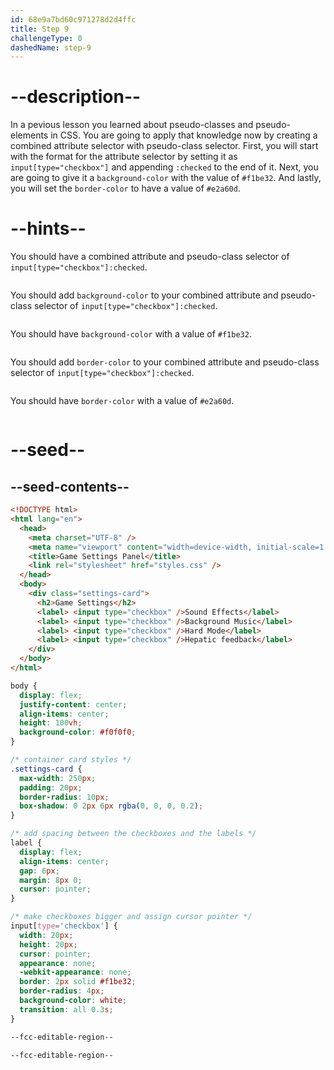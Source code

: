 ```yaml
---
id: 68e9a7bd60c971278d2d4ffc
title: Step 9
challengeType: 0
dashedName: step-9
---
```


# --description--

In a pevious lesson you learned about pseudo-classes and pseudo-elements in CSS. You are going to apply that knowledge now by creating a combined attribute selector with pseudo-class selector.
First, you will start with the format for the attribute selector by setting it as `input[type="checkbox"]` and appending `:checked` to the end of it.
Next, you are going to give it a `background-color` with the value of `#f1be32`.
And lastly, you will set the `border-color` to have a value of `#e2a60d`.

# --hints--
You should have a combined attribute and pseudo-class selector of `input[type="checkbox"]:checked`.

```js

```

You should add `background-color` to your combined attribute and pseudo-class selector of `input[type="checkbox"]:checked`.

```js

```

You should have `background-color` with a value of `#f1be32`.

```js

```

You should add `border-color` to your combined attribute and pseudo-class selector of `input[type="checkbox"]:checked`.

```js

```

You should have `border-color` with a value of `#e2a60d`.

```js

```

# --seed--

## --seed-contents--

```html
<!DOCTYPE html>
<html lang="en">
  <head>
    <meta charset="UTF-8" />
    <meta name="viewport" content="width=device-width, initial-scale=1.0" />
    <title>Game Settings Panel</title>
    <link rel="stylesheet" href="styles.css" />
  </head>
  <body>
    <div class="settings-card">
      <h2>Game Settings</h2>
      <label> <input type="checkbox" />Sound Effects</label>
      <label> <input type="checkbox" />Background Music</label>
      <label> <input type="checkbox" />Hard Mode</label>
      <label> <input type="checkbox" />Hepatic feedback</label>
    </div>
  </body>
</html>
```

```css
body {
  display: flex;
  justify-content: center;
  align-items: center;
  height: 100vh;
  background-color: #f0f0f0;
}

/* container card styles */
.settings-card {
  max-width: 250px;
  padding: 20px;
  border-radius: 10px;
  box-shadow: 0 2px 6px rgba(0, 0, 0, 0.2);
}

/* add spacing between the checkboxes and the labels */
label {
  display: flex;
  align-items: center;
  gap: 6px;
  margin: 8px 0;
  cursor: pointer;
}

/* make checkboxes bigger and assign cursor pointer */
input[type='checkbox'] {
  width: 20px;
  height: 20px;
  cursor: pointer;
  appearance: none;
  -webkit-appearance: none;
  border: 2px solid #f1be32;
  border-radius: 4px;
  background-color: white;
  transition: all 0.3s;
}

--fcc-editable-region--

--fcc-editable-region--

```
